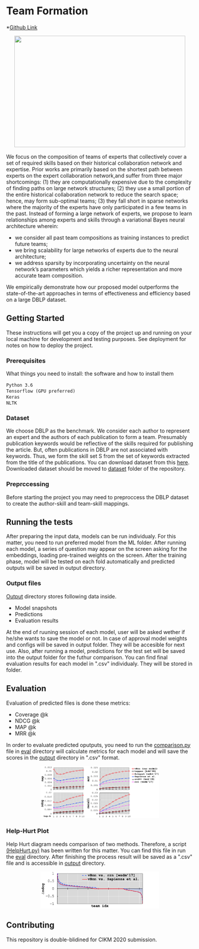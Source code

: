 # Team Formation 
*[Github Link](https://github.com/DoubleBlindRepo/team_formation)
<p align="center">
  <img width="460" height="300" src="https://anonymous.4open.science/repository/b8584256-b23a-42a1-8e8b-b901826c475c/readme_pics/vBnn.png">
</p>

We focus on the composition of teams of experts that collectively cover a set of required skills based on their historical collaboration network and expertise. Prior works are primarily based on the shortest path between experts on the expert collaboration network,and suffer from three major shortcomings: 
(1) they are computationally expensive due to the complexity of finding paths on large network structures;
(2) they use a small portion of the entire historical collaboration network to reduce the search space; hence, may form sub-optimal teams;
(3) they fall short in sparse networks where the majority of the experts have only participated in a few teams in the past. 
Instead of forming a large network of experts, we propose to learn relationships among experts and skills through a variational Bayes neural architecture wherein:
- we consider all past team compositions as training instances to predict future teams;
- we bring scalability for large networks of experts due to the neural architecture;
- we address sparsity by incorporating uncertainty on the neural network’s parameters which yields a richer representation and more accurate team composition. 

We empirically demonstrate how our proposed model outperforms the state-of-the-art approaches in terms of effectiveness and efficiency based on a large DBLP dataset.

## Getting Started

These instructions will get you a copy of the project up and running on your local machine for development and testing purposes. See deployment for notes on how to deploy the project.

### Prerequisites

What things you need to install: the software and how to install them

```
Python 3.6
Tensorflow (GPU preferred)
Keras
NLTK
```
### Dataset
We choose DBLP as the benchmark. We consider each author to represent an expert and the authors of each publication to form a team. Presumably publication keywords would be reflective of the skills required for publishing the article. But, often publications in DBLP are not associated with keywords. Thus, we form the skill set S from the set of keywords extracted from the title of the publications. You can download dataset from this [here](https://lfs.aminer.cn/lab-datasets/citation/DBLP_citation_Sep_2013.rar). Downloaded dataset should be moved to [dataset](/dataset) folder of the repository.

### Preprccessing

Before starting the project you may need to preproccess  the DBLP dataset to create the author-skill and team-skill mappings.

## Running the tests

After preparing the input data, models can be run individualy. For this matter, you need to run preferred model from the ML folder. After running each model, a series of question may appear on the screen asking for the embeddings, loading pre-trained weights on the screen. After the training phase, model will be tested on each fold automatically and predicted outputs will be saved in output directory. 


### Output files

[Output](/output) directory stores following data inside.
- Model snapshots 
- Predictions
- Evaluation results

At the end of ruuning session of each model, user will be asked wether if he/she wants to save the model or not. In case of approval model weights and configs will be saved in output folder. They will be accesible for next use.
Also, after running a model, predictions for the test set will be saved into the output folder for the futhur comparison.  You can find final evaluation results for each model in ".csv" individualy. They will be stored in folder.

## Evaluation
Evaluation of predicted files is done these metrics:

- Coverage @k
- NDCG @k
- MAP @k
- MRR @k

In order to evaluate predicted oputputs, you need to run the 
[comparison.py](/eval/comparison.py)  file in [eval](https://github.com/DoubleBlindRepo/team_formation/blob/master/eval) directory will calculate metrics for each model and will save the scores in the [output](https://github.com/DoubleBlindRepo/team_formation/tree/master/output) 
 directory in ".csv" format.  
<p align="center">
  <img width="320" height="140" src="/readme_pics/vnn_baselines.png">
</p>


### Help-Hurt Plot
Help Hurt diagram needs comparison of two methods. Therefore, a script [(HelpHurt.py)](/eval/HelpHurt.py) has been written for this matter. You can find this file in run the [eval](/eval) directory. After finishing the process result will be saved as a ".csv" file and is accessible in [output](/output) directory.

<p align="center">
  <img width="320" height="100" src="/readme_pics/help_hurt.png">
</p>


## Contributing

This repository is double-blidined for CIKM 2020 submission.
